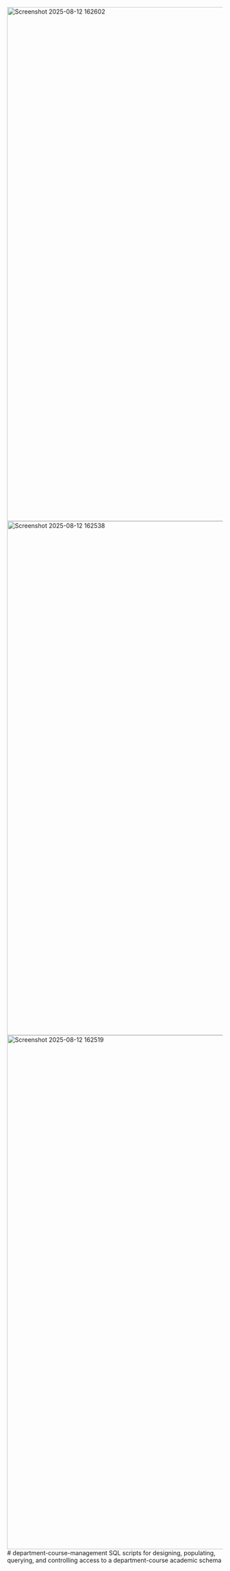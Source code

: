<img width="1920" height="1200" alt="Screenshot 2025-08-12 162602" src="https://github.com/user-attachments/assets/1ab7b5fa-0f93-4bb6-bcf1-483e6617016e" />
<img width="1920" height="1200" alt="Screenshot 2025-08-12 162538" src="https://github.com/user-attachments/assets/9a6cf739-0442-4a63-a205-fb6920b76f47" />
<img width="1920" height="1200" alt="Screenshot 2025-08-12 162519" src="https://github.com/user-attachments/assets/5c550a27-1132-4f8d-b51c-82c0ebc271ef" />
# department-course-management
SQL scripts for designing, populating, querying, and controlling access to a department-course academic schema
